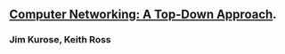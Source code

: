 ## [Computer Networking: A Top-Down Approach](https://gaia.cs.umass.edu/kurose_ross/about.php). 
### Jim Kurose, Keith Ross


